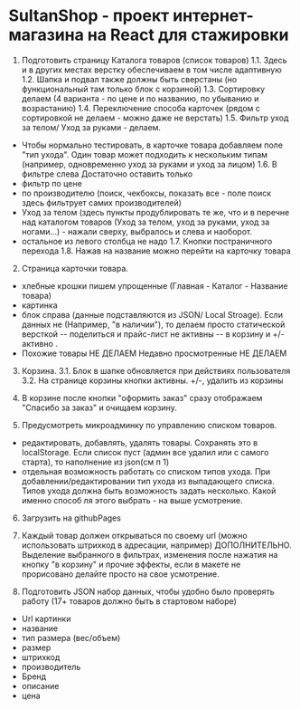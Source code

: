 # SultanShop - проект интернет-магазина на React для стажировки

1. Подготовить страницу Каталога товаров (список товаров)
1.1. Здесь и в других местах верстку обеспечиваем в том числе адаптивную
1.2. Шапка и подвал также должны быть сверстаны (но функциональный там только блок с корзиной)
1.3. Сортировку делаем (4 варианта - по цене и по названию, по убыванию и возрастанию)
1.4. Переключение способа карточек (рядом с сортировкой не делаем - можно даже не верстать)
1.5. Фильтр уход за телом/ Уход за руками - делаем.
- Чтобы нормально тестировать, в карточке товара добавляем поле "тип ухода". Один товар может подходить к нескольким типам (например, одновременно уход за руками и уход за лицом)
1.6. В фильтре слева Достаточно оставить только
- фильтр по цене
- по производителю (поиск, чекбоксы, показать все - поле поиск здесь фильтрует самих производителей)
- Уход за телом (здесь пункты продублировать те же, что и в перечне над каталогом товаров (Уход за телом, уход за руками, уход за ногами...) - нажали сверху, выбралось и слева и наоборот.
- остальное из левого столбца не надо
1.7. Кнопки постраничного перехода
1.8. Нажав на название можно перейти на карточку товара

2. Страница карточки товара. 
- хлебные крошки пишем упрощенные (Главная - Каталог - Название товара)
- картинка
- блок справа (данные подставляются из JSON/ Local Stroage). Если данных не (Например, "в наличии"), то делаем просто статической версткой
-- поделиться и прайс-лист не активны
-- в корзину и +/- активно .
- Похожие товары НЕ ДЕЛАЕМ
Недавно просмотренные НЕ ДЕЛАЕМ

3. Корзина. 
3.1. Блок в шапке обновляется при действиях пользователя
3.2. На странице корзины кнопки активны. +/-, удалить из корзины

4. В корзине после кнопки "оформить заказ" сразу отображаем "Спасибо за заказ" и очищаем корзину.

5. Предусмотреть микроадминку по управлению списком товаров.
- редактировать, добавлять, удалять товары. Сохранять это в localStorage. Если список пуст (админ все удалил или с самого старта), то наполнение из json(см п 1)
- отдельная возможность работать со списком типов ухода. При добавлении/редактировании тип ухода из выпадающего списка. Типов ухода должна быть возможность задать несколько. Какой именно способ ля этого выбрать - на выше усмотрение.

6. Загрузить на githubPages

7. Каждый товар должен открываться по своему url (можно использовать штрихкод в адресации, например)
ДОПОЛНИТЕЛЬНО.
Выделение выбранного в фильтрах, изменения после нажатия на кнопку "в корзину" и прочие эффекты, если в макете не прорисовано делайте просто на свое усмотрение.

8. Подготовить JSON набор данных, чтобы удобно было проверять работу (17+ товаров должно быть в стартовом наборе)
- Url картинки
- название
- тип размера (вес/объем)
- размер
- штрихкод
- производитель
- Бренд
- описание
- цена
